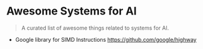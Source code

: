 # Awesome Systems for AI
> A curated list of awesome things related to systems for AI.


- Google library for SIMD Instructions https://github.com/google/highway
